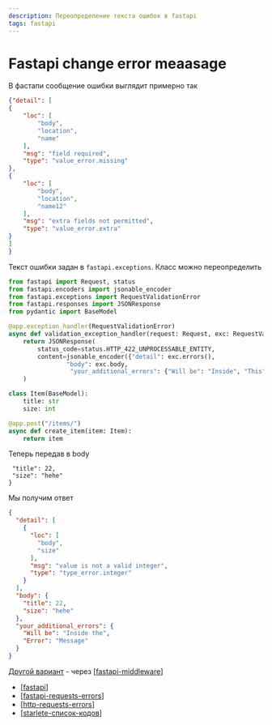 ```yaml
---
description: Переопределение текста ошибок в fastapi
tags: fastapi
---
```

# Fastapi change error meaasage

В фастапи сообщение ошибки выглядит примерно так

```json
{"detail": [
{
    "loc": [
        "body",
        "location",
        "name"
    ],
    "msg": "field required",
    "type": "value_error.missing"
},
{
    "loc": [
        "body",
        "location",
        "name12"
    ],
    "msg": "extra fields not permitted",
    "type": "value_error.extra"
}
]
}
```

Текст ошибки задан в `fastapi.exceptions`. Класс можно переопределить

```python
from fastapi import Request, status
from fastapi.encoders import jsonable_encoder
from fastapi.exceptions import RequestValidationError
from fastapi.responses import JSONResponse
from pydantic import BaseModel

@app.exception_handler(RequestValidationError)
async def validation_exception_handler(request: Request, exc: RequestValidationError):
    return JSONResponse(
        status_code=status.HTTP_422_UNPROCESSABLE_ENTITY,
        content=jsonable_encoder({"detail": exc.errors(),
                "body": exc.body,
                 "your_additional_errors": {"Will be": "Inside", "This":" Error message"}}),
    )

class Item(BaseModel):
    title: str
    size: int

@app.post("/items/")
async def create_item(item: Item):
    return item
```

Теперь передав в body

```json{
 "title": 22,
 "size": "hehe"
}
```

Мы получим ответ

```json
{
  "detail": [
    {
      "loc": [
        "body",
        "size"
      ],
      "msg": "value is not a valid integer",
      "type": "type_error.integer"
    }
  ],
  "body": {
    "title": 22,
    "size": "hehe"
  },
  "your_additional_errors": {
    "Will be": "Inside the",
    "Error": "Message"
  }
}
```

[Другой вариант](https://stackoverflow.com/a/60274832) - через [[fastapi-middleware]]

- [[fastapi]]
- [[fastapi-requests-errors]]
- [[http-requests-errors]]
- [[starlete-список-кодов]]

[//begin]: # "Autogenerated link references for markdown compatibility"
[fastapi-middleware]: fastapi-middleware "Fastapi middleware"
[fastapi]: fastapi "Fastapi"
[fastapi-requests-errors]: fastapi-requests-errors "Fastapi requests errors"
[http-requests-errors]: http-requests-errors "Http requests"
[starlete-список-кодов]: starlete-список-кодов "Starlette список кодов"
[//end]: # "Autogenerated link references"